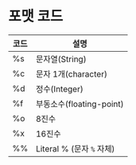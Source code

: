 # 포맷 코드

|코드|설명|
|---|---|
|%s|문자열(String)|
|%c|문자 1개(character)|
|%d|정수(Integer)|
|%f|부동소수(floating-point)|
|%o|8진수|
|%x|16진수|
|%%|Literal % (문자 `%` 자체)|
